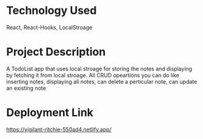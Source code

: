 # Technology Used
React, React-Hooks, LocalStroage
# Project Description
A TodoList app that uses local stroage for storing the notes and displaying by fetching it from local stroage. All CRUD opeartions you can do like inserting notes, displaying all notes, can delete a perticular note, can update an existing note
# Deployment Link
https://vigilant-ritchie-550ad4.netlify.app/


